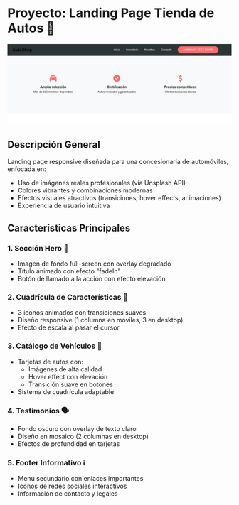 # Proyecto: Landing Page Tienda de Autos 🚗

![Proyecto](proyecto.jpg)

## Descripción General
Landing page responsive diseñada para una concesionaria de automóviles, enfocada en:
- Uso de imágenes reales profesionales (vía Unsplash API)
- Colores vibrantes y combinaciones modernas
- Efectos visuales atractivos (transiciones, hover effects, animaciones)
- Experiencia de usuario intuitiva

## Características Principales

### 1. Sección Hero 🌟
- Imagen de fondo full-screen con overlay degradado
- Título animado con efecto "fadeIn"
- Botón de llamado a la acción con efecto elevación

### 2. Cuadrícula de Características 🔧
- 3 iconos animados con transiciones suaves
- Diseño responsive (1 columna en móviles, 3 en desktop)
- Efecto de escala al pasar el cursor

### 3. Catálogo de Vehículos 🚗
- Tarjetas de autos con:
  - Imágenes de alta calidad
  - Hover effect con elevación
  - Transición suave en botones
- Sistema de cuadrícula adaptable

### 4. Testimonios 🗣️
- Fondo oscuro con overlay de texto claro
- Diseño en mosaico (2 columnas en desktop)
- Efectos de profundidad en tarjetas

### 5. Footer Informativo ℹ️
- Menú secundario con enlaces importantes
- Iconos de redes sociales interactivos
- Información de contacto y legales
